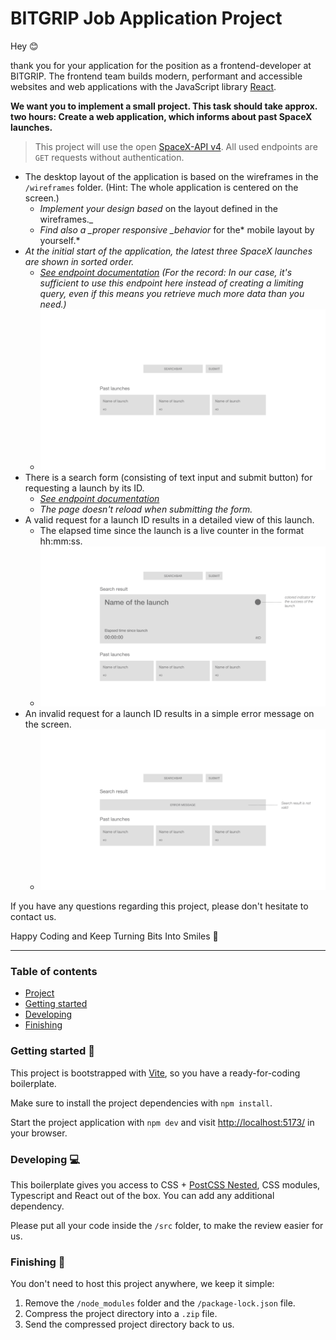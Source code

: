 # BITGRIP Job Application Project

Hey 😊

thank you for your application for the position as a frontend-developer at BITGRIP.
The frontend team builds modern, performant and accessible websites and web applications with the JavaScript library [React](https://reactjs.org/).

**We want you to implement a small project. This task should take approx. two hours: Create a web application, which informs about past SpaceX launches.**

> This project will use the open [SpaceX-API v4](https://github.com/r-spacex/SpaceX-API/blob/master/README.md). All used endpoints are `GET` requests without authentication.

- The desktop layout of the application is based on the wireframes in the `/wireframes` folder. (Hint: The whole application is centered on the screen.)
  - _Implement your design based_ on the layout defined in the wireframes.\_
  - _Find also a \_proper responsive \_behavior_ for the* mobile layout by yourself.*
- _At the initial start of the application, the latest three SpaceX launches are shown in sorted order._
  - _[See endpoint documentation](https://github.com/r-spacex/SpaceX-API/blob/master/docs/launches/v4/past.md) (For the record: In our case, it's sufficient to use this endpoint here instead of creating a limiting query, even if this means you retrieve much more data than you need.)_
  - ![Wireframe for initial started application](./wireframes/wireframe-initial.png "Wireframe for initial started application")
- There is a search form (consisting of text input and submit button) for requesting a launch by its ID.
  - _[See endpoint documentation](https://github.com/r-spacex/SpaceX-API/blob/master/docs/launches/v4/one.md)_
  - _The page doesn't reload when submitting the form._
- A valid request for a launch ID results in a detailed view of this launch.
  - The elapsed time since the launch is a live counter in the format hh:mm:ss.
  - ![Wireframe for valid requested launch ID](./wireframes/wireframe-detail-success.png "Wireframe for valid requested launch ID")
- An invalid request for a launch ID results in a simple error message on the screen.
  - ![Wireframe for invalid requested launch ID](./wireframes/wireframe-detail-error.png "Wireframe for invalid requested launch ID")

If you have any questions regarding this project, please don't hesitate to contact us.

Happy Coding and Keep Turning Bits Into Smiles 🙌

---

### Table of contents

- [Project](#bitgrip-job-application-project)
- [Getting started](#getting-started-🚀)
- [Developing](#developing-💻)
- [Finishing](#finishing-🏁)

### Getting started 🚀

This project is bootstrapped with [Vite](https://vitejs.dev/), so you have a ready-for-coding boilerplate.

Make sure to install the project dependencies with `npm install`.

Start the project application with `npm dev` and visit [http://localhost:5173/](http://localhost:5173/) in your browser.

### Developing 💻

This boilerplate gives you access to CSS + [PostCSS Nested](https://github.com/postcss/postcss-nested), CSS modules, Typescript and React out of the box.
You can add any additional dependency.

Please put all your code inside the `/src` folder, to make the review easier for us.

### Finishing 🏁

You don't need to host this project anywhere, we keep it simple:

1. Remove the `/node_modules` folder and the `/package-lock.json` file.
2. Compress the project directory into a `.zip` file.
3. Send the compressed project directory back to us.
